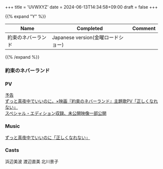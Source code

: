 +++
title = 'UVWXYZ'
date = 2024-06-13T14:34:58+09:00
draft = false
+++


{{% expand "Y" %}}

| Name      | Completed                  | Comment |
| --------- | -------------------------- | ------- |
| 約束のネバーランド | Japanese version(金曜ロードショー) |         |

{{% /expand %}}


### 約束のネバーランド
### PV
[予告](https://youtu.be/1oiXaPeXCbo)\
[ずっと真夜中でいいのに。×映画『約束のネバーランド』主題歌PV「正しくなれない」](https://youtu.be/b6lG3Xk2fU8)\
[スペシャル・エディション収録、未公開映像一部公開](https://youtu.be/kvW1M-qXs0Q)

### Music
[ずっと真夜中でいいのに「正しくなれない」](https://youtu.be/258qUAI7rck)

### Casts
浜辺美波
渡辺直美
北川景子